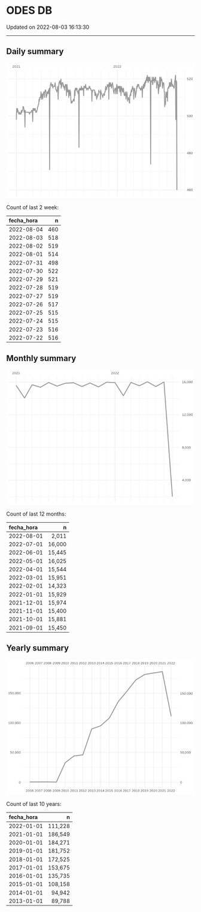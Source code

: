 
# ODES DB

Updated on 2022-08-03 16:13:30

-----

## Daily summary

![](figures/unnamed-chunk-2-1.png)<!-- -->

Count of last 2 week:

| fecha\_hora |   n |
| :---------- | --: |
| 2022-08-04  | 460 |
| 2022-08-03  | 518 |
| 2022-08-02  | 519 |
| 2022-08-01  | 514 |
| 2022-07-31  | 498 |
| 2022-07-30  | 522 |
| 2022-07-29  | 521 |
| 2022-07-28  | 519 |
| 2022-07-27  | 519 |
| 2022-07-26  | 517 |
| 2022-07-25  | 515 |
| 2022-07-24  | 515 |
| 2022-07-23  | 516 |
| 2022-07-22  | 516 |

## Monthly summary

![](figures/unnamed-chunk-4-1.png)<!-- -->

Count of last 12 months:

| fecha\_hora |      n |
| :---------- | -----: |
| 2022-08-01  |  2,011 |
| 2022-07-01  | 16,000 |
| 2022-06-01  | 15,445 |
| 2022-05-01  | 16,025 |
| 2022-04-01  | 15,544 |
| 2022-03-01  | 15,951 |
| 2022-02-01  | 14,323 |
| 2022-01-01  | 15,929 |
| 2021-12-01  | 15,974 |
| 2021-11-01  | 15,400 |
| 2021-10-01  | 15,881 |
| 2021-09-01  | 15,450 |

## Yearly summary

![](figures/unnamed-chunk-6-1.png)<!-- -->

Count of last 10 years:

| fecha\_hora |       n |
| :---------- | ------: |
| 2022-01-01  | 111,228 |
| 2021-01-01  | 186,549 |
| 2020-01-01  | 184,271 |
| 2019-01-01  | 181,752 |
| 2018-01-01  | 172,525 |
| 2017-01-01  | 153,675 |
| 2016-01-01  | 135,735 |
| 2015-01-01  | 108,158 |
| 2014-01-01  |  94,942 |
| 2013-01-01  |  89,788 |
